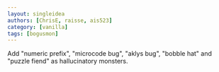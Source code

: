 ```yaml
---
layout: singleidea
authors: [ChrisE, raisse, ais523]
category: [vanilla]
tags: [bogusmon]
---
```

Add "numeric prefix", "microcode bug", "aklys bug", "bobble hat" and "puzzle fiend" as hallucinatory monsters.
